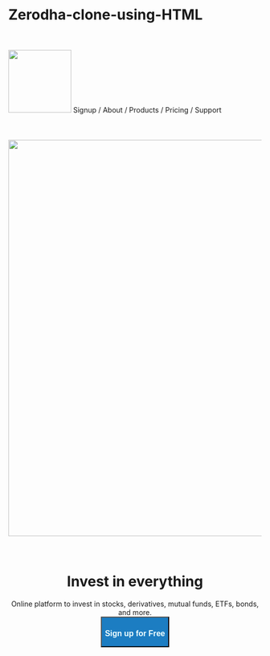 # Zerodha-clone-using-HTML
<html>
 <br></br>
    <img width="125" src="Screenshot 2024-10-29 221819.png"></img>
   <span>       Signup        /      </span>  <span> About  /</span>  <span> Products  /</span> 
   <span> Pricing  /</span>  <span> Support  </span> 
   <br></br>
   <br></br>
    <div>
      <center> 
         <img width="789" src="landing.png"></img>
      </center>
    </div>
    <br></br>
      <center>
         <span><h1>Invest in everything </h1> </span>
        </center>
       <div></div>
     <center> 
      <span>Online platform to invest in stocks, derivatives, mutual funds, ETFs, bonds, and more.</span>
    </center> 
  </html>
   <center>
    <a href="https://zerodha.com/open-account" target="_blank" style="text-decoration: none;">
    <button style="background-color: rgb(28, 125, 194);"">
    <h3 style="color: azure;"> Sign up for Free </h3>
   </button>
  </a>
    
 </center>
